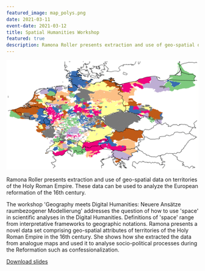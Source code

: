 ```yaml
---
featured_image: map_polys.png
date: 2021-03-11
event-date: 2021-03-12
title: Spatial Humanities Workshop
featured: true
description: Ramona Roller presents extraction and use of geo-spatial data on territories of the Holy Roman Empire. These data can be used to analyze the European reformation of the 16th century.
---
```


![map](map_polys.png)

Ramona Roller presents extraction and use of geo-spatial data on territories of the Holy Roman Empire. These data can be used to analyze the European reformation of the 16th century.

The workshop 'Geography meets Digital Humanities: Neuere Ansätze raumbezogener Modellierung' addresses the question of how to use 'space' in scientific analyses in the Digital Humanities. Definitions of 'space' range from interpretative frameworks to geographic notations. Ramona presents a novel data set comprising geo-spatial attributes of territories of the Holy Roman Empire in the 16th century. She shows how she extracted the data from analogue maps and used it to analyse socio-political processes during the Reformation such as confessionalization.


<a href="2021-03-12_Erlangen.pdf">Download slides</a>
